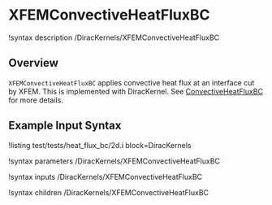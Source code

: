 # XFEMConvectiveHeatFluxBC

!syntax description /DiracKernels/XFEMConvectiveHeatFluxBC

## Overview

`XFEMConvectiveHeatFluxBC` applies convective heat flux at an interface cut by XFEM. This is implemented with DiracKernel. See [ConvectiveHeatFluxBC](ConvectiveHeatFluxBC.md) for more details.

## Example Input Syntax

!listing test/tests/heat_flux_bc/2d.i block=DiracKernels

!syntax parameters /DiracKernels/XFEMConvectiveHeatFluxBC

!syntax inputs /DiracKernels/XFEMConvectiveHeatFluxBC

!syntax children /DiracKernels/XFEMConvectiveHeatFluxBC
